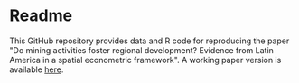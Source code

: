 # Readme

This GitHub repository provides data and R code for reproducing the paper "Do mining activities foster regional development? Evidence from Latin America in a spatial econometric framework". A working paper version is available [here](https://www.wu.ac.at/en/ecolecon/research/wps). 
